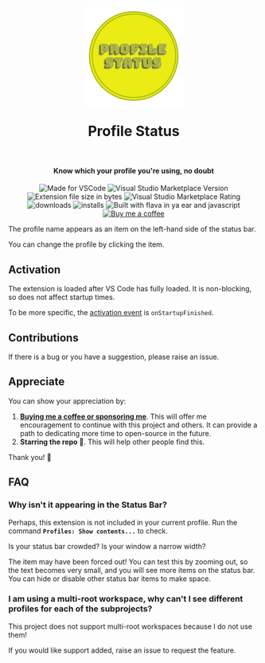 <h1 align="center">
  <br>
    <img align="center" src="img/logo.png" width="200">
  <br>
	<br>
  Profile Status
  <br>
  <br>
</h1>
<h4 align="center">Know which your profile you're using, no doubt</h4>

<p align="center">
<img src="https://img.shields.io/static/v1?logo=visual-studio-code&label=made%20for&message=VS%20Code&color=0000ff" alt="Made for VSCode">
<img src="https://img.shields.io/visual-studio-marketplace/v/robole.marky-stats?logo=visual-studio-code&color=ffa500" alt="Visual Studio Marketplace Version">
<img src="https://img.shields.io/static/v1?logo=visual-studio-code&label=size&message=50KB&color=008000"
alt="Extension file size in bytes">
<img src="https://img.shields.io/visual-studio-marketplace/r/robole.marky-stats?logo=visual-studio-code&color=yellow" alt="Visual Studio Marketplace Rating">
<img src="https://img.shields.io/visual-studio-marketplace/d/robole.marky-stats?logo=visual-studio-code&color=blue" alt="downloads"/>
<img src="https://img.shields.io/visual-studio-marketplace/i/robole.marky-stats?logo=visual-studio-code&color=blue" alt="installs"/>
<img src="https://img.shields.io/static/v1?label=built%20with&message=good%20vibrations%20%26%20javascript&color=violet" alt="Built with flava in ya ear and javascript"/>
<a href="https://ko-fi.com/roboleary"><img src="https://img.shields.io/badge/Buy%20me%20a%20coffee-$4-orange?logo=buy-me-a-coffee" alt="Buy me a coffee"></a>
</p>

The profile name appears as an item on the left-hand side of the status bar.

You can change the profile by clicking the item.

## Activation

The extension is loaded after VS Code has fully loaded. It is non-blocking, so does not affect startup times.

To be more specific, the [activation event](https://code.visualstudio.com/api/references/activation-events) is `onStartupFinished`.

## Contributions

If there is a bug or you have a suggestion, please raise an issue.

## Appreciate

You can show your appreciation by:
1. **[Buying me a coffee or sponsoring me](https://ko-fi.com/roboleary)**. This will offer me encouragement to continue with this project and others. It can provide a path to dedicating more time to open-source in the future.
1. **Starring the repo 🌟**. This will help other people find this.

Thank you! 🙏

## FAQ

### Why isn't it appearing in the Status Bar?

Perhaps, this extension is not included in your current profile. Run the command **`Profiles: Show contents...`** to check.

Is your status bar crowded? Is your window a narrow width?

The item may have been forced out! You can test this by zooming out, so the text becomes very small, and you will see more items on the status bar. You can hide or disable other status bar items to make space.

### I am using a multi-root workspace, why can't I see different profiles for each of the subprojects?

This project does not support multi-root workspaces because I do not use them!

If you would like support added, raise an issue to request the feature.

